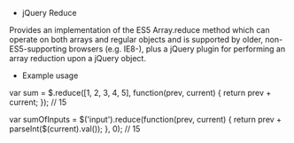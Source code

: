 ﻿- jQuery Reduce

Provides an implementation of the ES5 Array.reduce method which can operate on both arrays and regular objects
and is supported by older, non-ES5-supporting browsers (e.g. IE8-), 
plus a jQuery plugin for performing an array reduction upon a jQuery object.

- Example usage

var sum = $.reduce([1, 2, 3, 4, 5], function(prev, current) {
	return prev + current;
}); // 15

var sumOfInputs = $('input').reduce(function(prev, current) {
	return prev + parseInt($(current).val());
}, 0); // 15